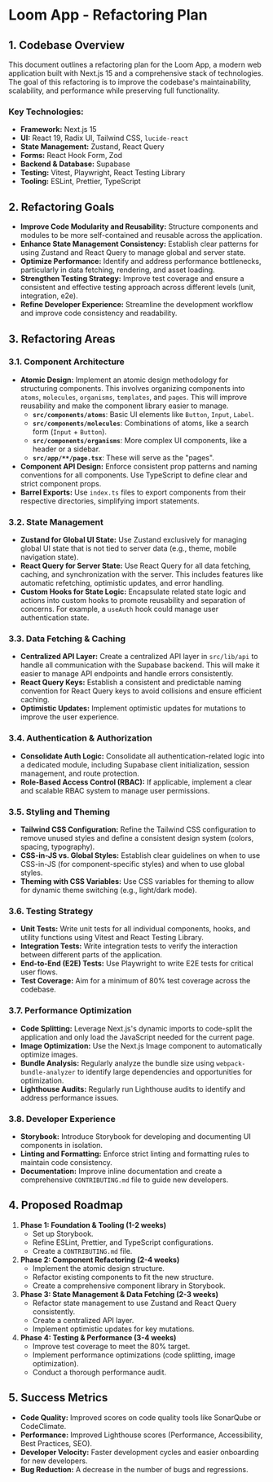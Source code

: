 # Loom App - Refactoring Plan

## 1. Codebase Overview

This document outlines a refactoring plan for the Loom App, a modern web application built with Next.js 15 and a comprehensive stack of technologies. The goal of this refactoring is to improve the codebase's maintainability, scalability, and performance while preserving full functionality.

### Key Technologies:

*   **Framework:** Next.js 15
*   **UI:** React 19, Radix UI, Tailwind CSS, `lucide-react`
*   **State Management:** Zustand, React Query
*   **Forms:** React Hook Form, Zod
*   **Backend & Database:** Supabase
*   **Testing:** Vitest, Playwright, React Testing Library
*   **Tooling:** ESLint, Prettier, TypeScript

## 2. Refactoring Goals

*   **Improve Code Modularity and Reusability:** Structure components and modules to be more self-contained and reusable across the application.
*   **Enhance State Management Consistency:** Establish clear patterns for using Zustand and React Query to manage global and server state.
*   **Optimize Performance:** Identify and address performance bottlenecks, particularly in data fetching, rendering, and asset loading.
*   **Strengthen Testing Strategy:** Improve test coverage and ensure a consistent and effective testing approach across different levels (unit, integration, e2e).
*   **Refine Developer Experience:** Streamline the development workflow and improve code consistency and readability.

## 3. Refactoring Areas

### 3.1. Component Architecture

*   **Atomic Design:** Implement an atomic design methodology for structuring components. This involves organizing components into `atoms`, `molecules`, `organisms`, `templates`, and `pages`. This will improve reusability and make the component library easier to manage.
    *   **`src/components/atoms`**: Basic UI elements like `Button`, `Input`, `Label`.
    *   **`src/components/molecules`**: Combinations of atoms, like a search form (`Input` + `Button`).
    *   **`src/components/organisms`**: More complex UI components, like a header or a sidebar.
    *   **`src/app/**/page.tsx`**: These will serve as the "pages".
*   **Component API Design:** Enforce consistent prop patterns and naming conventions for all components. Use TypeScript to define clear and strict component props.
*   **Barrel Exports:** Use `index.ts` files to export components from their respective directories, simplifying import statements.

### 3.2. State Management

*   **Zustand for Global UI State:** Use Zustand exclusively for managing global UI state that is not tied to server data (e.g., theme, mobile navigation state).
*   **React Query for Server State:** Use React Query for all data fetching, caching, and synchronization with the server. This includes features like automatic refetching, optimistic updates, and error handling.
*   **Custom Hooks for State Logic:** Encapsulate related state logic and actions into custom hooks to promote reusability and separation of concerns. For example, a `useAuth` hook could manage user authentication state.

### 3.3. Data Fetching & Caching

*   **Centralized API Layer:** Create a centralized API layer in `src/lib/api` to handle all communication with the Supabase backend. This will make it easier to manage API endpoints and handle errors consistently.
*   **React Query Keys:** Establish a consistent and predictable naming convention for React Query keys to avoid collisions and ensure efficient caching.
*   **Optimistic Updates:** Implement optimistic updates for mutations to improve the user experience.

### 3.4. Authentication & Authorization

*   **Consolidate Auth Logic:** Consolidate all authentication-related logic into a dedicated module, including Supabase client initialization, session management, and route protection.
*   **Role-Based Access Control (RBAC):** If applicable, implement a clear and scalable RBAC system to manage user permissions.

### 3.5. Styling and Theming

*   **Tailwind CSS Configuration:** Refine the Tailwind CSS configuration to remove unused styles and define a consistent design system (colors, spacing, typography).
*   **CSS-in-JS vs. Global Styles:** Establish clear guidelines on when to use CSS-in-JS (for component-specific styles) and when to use global styles.
*   **Theming with CSS Variables:** Use CSS variables for theming to allow for dynamic theme switching (e.g., light/dark mode).

### 3.6. Testing Strategy

*   **Unit Tests:** Write unit tests for all individual components, hooks, and utility functions using Vitest and React Testing Library.
*   **Integration Tests:** Write integration tests to verify the interaction between different parts of the application.
*   **End-to-End (E2E) Tests:** Use Playwright to write E2E tests for critical user flows.
*   **Test Coverage:** Aim for a minimum of 80% test coverage across the codebase.

### 3.7. Performance Optimization

*   **Code Splitting:** Leverage Next.js's dynamic imports to code-split the application and only load the JavaScript needed for the current page.
*   **Image Optimization:** Use the Next.js Image component to automatically optimize images.
*   **Bundle Analysis:** Regularly analyze the bundle size using `webpack-bundle-analyzer` to identify large dependencies and opportunities for optimization.
*   **Lighthouse Audits:** Regularly run Lighthouse audits to identify and address performance issues.

### 3.8. Developer Experience

*   **Storybook:** Introduce Storybook for developing and documenting UI components in isolation.
*   **Linting and Formatting:** Enforce strict linting and formatting rules to maintain code consistency.
*   **Documentation:** Improve inline documentation and create a comprehensive `CONTRIBUTING.md` file to guide new developers.

## 4. Proposed Roadmap

1.  **Phase 1: Foundation & Tooling (1-2 weeks)**
    *   Set up Storybook.
    *   Refine ESLint, Prettier, and TypeScript configurations.
    *   Create a `CONTRIBUTING.md` file.
2.  **Phase 2: Component Refactoring (2-4 weeks)**
    *   Implement the atomic design structure.
    *   Refactor existing components to fit the new structure.
    *   Create a comprehensive component library in Storybook.
3.  **Phase 3: State Management & Data Fetching (2-3 weeks)**
    *   Refactor state management to use Zustand and React Query consistently.
    *   Create a centralized API layer.
    *   Implement optimistic updates for key mutations.
4.  **Phase 4: Testing & Performance (3-4 weeks)**
    *   Improve test coverage to meet the 80% target.
    *   Implement performance optimizations (code splitting, image optimization).
    *   Conduct a thorough performance audit.

## 5. Success Metrics

*   **Code Quality:** Improved scores on code quality tools like SonarQube or CodeClimate.
*   **Performance:** Improved Lighthouse scores (Performance, Accessibility, Best Practices, SEO).
*   **Developer Velocity:** Faster development cycles and easier onboarding for new developers.
*   **Bug Reduction:** A decrease in the number of bugs and regressions.
